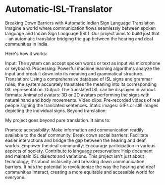 # Automatic-ISL-Translator
Breaking Down Barriers with Automatic Indian Sign Language Translation
Imagine a world where communication flows seamlessly between spoken language and Indian Sign Language (ISL). Our project aims to build just that – an automatic translator bridging the gap between the hearing and deaf communities in India.

Here's how it works:

Input: The system can accept spoken words or text as input via microphone or keyboard.
Processing: Powerful machine learning algorithms analyze the input and break it down into its meaning and grammatical structure.
Translation: Using a comprehensive database of ISL signs and grammar rules, the system accurately translates the meaning into its corresponding ISL representation.
Output: The translated ISL can be displayed in various formats:
Animated avatars: 3D or 2D avatars performing the signs with natural hand and body movements.
Video clips: Pre-recorded videos of real people signing the translated sentences.
Static images: GIFs or still images depicting the individual signs.
Beyond translation:

My project goes beyond pure translation. It aims to:

Promote accessibility: Make information and communication readily available to the deaf community.
Break down social barriers: Facilitate easier interactions and bridge the gap between the hearing and deaf worlds.
Empower the deaf community: Encourage participation in various aspects of society.
Contribute to language preservation: Help document and maintain ISL dialects and variations.
This project isn't just about technology; it's about inclusivity and breaking down communication barriers. It has the potential to revolutionize the way the hearing and deaf communities interact, creating a more equitable and accessible world for everyone.
